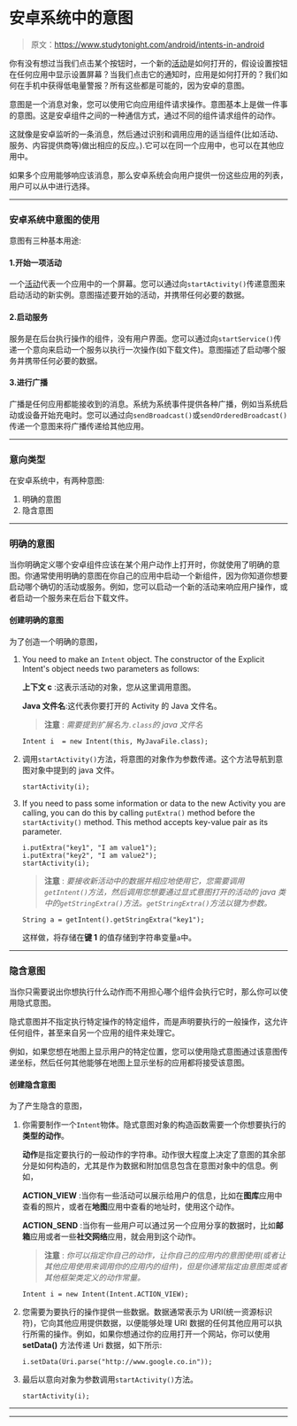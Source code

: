 # 安卓系统中的意图

> 原文：<https://www.studytonight.com/android/intents-in-android>

你有没有想过当我们点击某个按钮时，一个新的[活动](activity-in-android)是如何打开的，假设设置按钮在任何应用中显示设置屏幕？当我们点击它的通知时，应用是如何打开的？我们如何在手机中获得低电量警报？所有这些都是可能的，因为安卓的意图。

意图是一个消息对象，您可以使用它向应用组件请求操作。意图基本上是做一件事的意图。这是安卓组件之间的一种通信方式，通过不同的组件请求组件的动作。

这就像是安卓监听的一条消息，然后通过识别和调用应用的适当组件(比如活动、服务、内容提供商等)做出相应的反应。).它可以在同一个应用中，也可以在其他应用中。

如果多个应用能够响应该消息，那么安卓系统会向用户提供一份这些应用的列表，用户可以从中进行选择。

* * *

### 安卓系统中意图的使用

意图有三种基本用途:

#### 1.开始一项活动

一个[活动](activity-in-android)代表一个应用中的一个屏幕。您可以通过向`startActivity()`传递意图来启动活动的新实例。意图描述要开始的活动，并携带任何必要的数据。

#### 2.启动服务

服务是在后台执行操作的组件，没有用户界面。您可以通过向`startService()`传递一个意向来启动一个服务以执行一次操作(如下载文件)。意图描述了启动哪个服务并携带任何必要的数据。

#### 3.进行广播

广播是任何应用都能接收到的消息。系统为系统事件提供各种广播，例如当系统启动或设备开始充电时。您可以通过向`sendBroadcast()`或`sendOrderedBroadcast()`传递一个意图来将广播传递给其他应用。

* * *

### 意向类型

在安卓系统中，有两种意图:

1.  明确的意图
2.  隐含意图

* * *

### 明确的意图

当你明确定义哪个安卓组件应该在某个用户动作上打开时，你就使用了明确的意图。你通常使用明确的意图在你自己的应用中启动一个新组件，因为你知道你想要启动哪个确切的活动或服务。例如，您可以启动一个新的活动来响应用户操作，或者启动一个服务来在后台下载文件。

#### 创建明确的意图

为了创造一个明确的意图，

1.  You need to make an `Intent` object. The constructor of the Explicit Intent's object needs two parameters as follows:

    **上下文 c** :这表示活动的对象，您从这里调用意图。

    **Java 文件名**:这代表你要打开的 Activity 的 Java 文件名。

    > **注意** : *需要提到扩展名为`.class`的 java 文件名*

    ```
    Intent i  = new Intent(this, MyJavaFile.class);
    ```

2.  调用`startActivity()`方法，将意图的对象作为参数传递。这个方法导航到意图对象中提到的 java 文件。

    ```
    startActivity(i);
    ```

3.  If you need to pass some information or data to the new Activity you are calling, you can do this by calling `putExtra()` method before the `startActivity()` method. This method accepts key-value pair as its parameter.

    ```
    i.putExtra("key1", "I am value1");
    i.putExtra("key2", "I am value2");
    startActivity(i);
    ```

    > **注意** : *要接收新活动中的数据并相应地使用它，您需要调用`getIntent()`方法，然后调用您想要通过显式意图打开的活动的 java 类中的`getStringExtra()`方法。`getStringExtra()`方法以键为参数。*

    ```
    String a = getIntent().getStringExtra("key1");
    ```

    这样做，将存储在**键 1** 的值存储到字符串变量`a`中。

* * *

### 隐含意图

当你只需要说出你想执行什么动作而不用担心哪个组件会执行它时，那么你可以使用隐式意图。

隐式意图并不指定执行特定操作的特定组件，而是声明要执行的一般操作，这允许任何组件，甚至来自另一个应用的组件来处理它。

例如，如果您想在地图上显示用户的特定位置，您可以使用隐式意图通过该意图传递坐标，然后任何其他能够在地图上显示坐标的应用都将接受该意图。

#### 创建隐含意图

为了产生隐含的意图，

1.  你需要制作一个`Intent`物体。隐式意图对象的构造函数需要一个你想要执行的**类型的动作**。

    **动作**是指定要执行的一般动作的字符串。动作很大程度上决定了意图的其余部分是如何构造的，尤其是作为数据和附加信息包含在意图对象中的信息。例如，

    **ACTION_VIEW** :当你有一些活动可以展示给用户的信息，比如在**图库**应用中查看的照片，或者在**地图**应用中查看的地址时，使用这个动作。

    **ACTION_SEND** :当你有一些用户可以通过另一个应用分享的数据时，比如**邮箱**应用或者一些**社交网络**应用，就会用到这个动作。

    > **注意** : *你可以指定你自己的动作，让你自己的应用内的意图使用(或者让其他应用使用来调用你的应用内的组件)，但是你通常指定由意图类或者其他框架类定义的动作常量。*

    ```
    Intent i = new Intent(Intent.ACTION_VIEW);
    ```

2.  您需要为要执行的操作提供一些数据。数据通常表示为 URI(统一资源标识符)，它向其他应用提供数据，以便能够处理 URI 数据的任何其他应用可以执行所需的操作。例如，如果你想通过你的应用打开一个网站，你可以使用 **setData()** 方法传递 Uri 数据，如下所示:

    ```
    i.setData(Uri.parse("http://www.google.co.in"));
    ```

3.  最后以意向对象为参数调用`startActivity()`方法。

    ```
    startActivity(i);
    ```

* * *

* * *